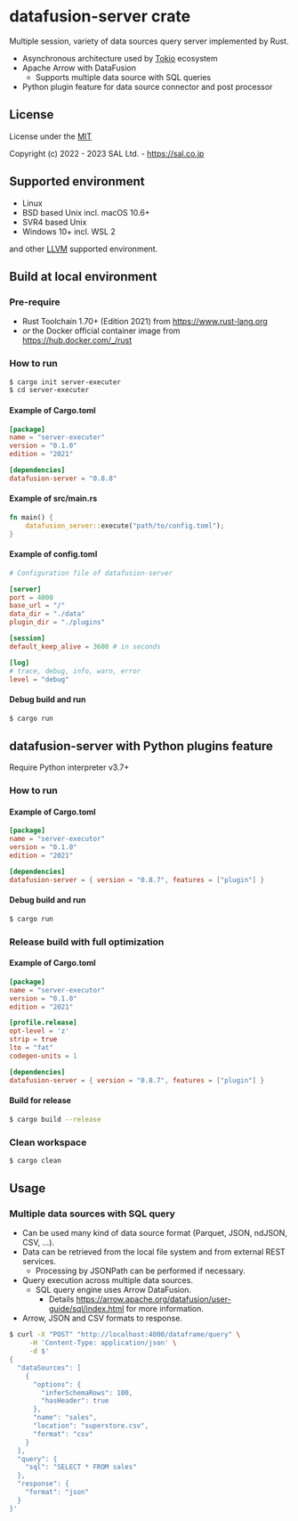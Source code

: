 # datafusion-server crate

Multiple session, variety of data sources query server implemented by Rust.

* Asynchronous architecture used by [Tokio](https://tokio.rs/) ecosystem
* Apache Arrow with DataFusion
  + Supports multiple data source with SQL queries
* Python plugin feature for data source connector and post processor

## License

License under the [MIT](LICENSE)

Copyright (c) 2022 - 2023 SAL Ltd. - https://sal.co.jp

## Supported environment

* Linux
* BSD based Unix incl. macOS 10.6+
* SVR4 based Unix
* Windows 10+ incl. WSL 2

and other [LLVM](https://llvm.org/) supported environment.

## Build at local environment

### Pre-require

* Rust Toolchain 1.70+ (Edition 2021) from https://www.rust-lang.org
* _or_ the Docker official container image from https://hub.docker.com/_/rust

### How to run

```sh
$ cargo init server-executer
$ cd server-executer
```

#### Example of Cargo.toml

```toml
[package]
name = "server-executer"
version = "0.1.0"
edition = "2021"

[dependencies]
datafusion-server = "0.8.8"
```

#### Example of src/main.rs

```rust
fn main() {
    datafusion_server::execute("path/to/config.toml");
}
```

#### Example of config.toml

```toml
# Configuration file of datafusion-server

[server]
port = 4000
base_url = "/"
data_dir = "./data"
plugin_dir = "./plugins"

[session]
default_keep_alive = 3600 # in seconds

[log]
# trace, debug, info, warn, error
level = "debug"
```

#### Debug build and run

```sh
$ cargo run
```

## datafusion-server with Python plugins feature

Require Python interpreter v3.7+

### How to run

#### Example of Cargo.toml

```toml
[package]
name = "server-executor"
version = "0.1.0"
edition = "2021"

[dependencies]
datafusion-server = { version = "0.8.7", features = ["plugin"] }
```

#### Debug build and run

```sh
$ cargo run
```

### Release build with full optimization

#### Example of Cargo.toml

```toml
[package]
name = "server-executor"
version = "0.1.0"
edition = "2021"

[profile.release]
opt-level = 'z'
strip = true
lto = "fat"
codegen-units = 1

[dependencies]
datafusion-server = { version = "0.8.7", features = ["plugin"] }
```

#### Build for release

```sh
$ cargo build --release
```

### Clean workspace

```sh
$ cargo clean
```

## Usage

### Multiple data sources with SQL query

* Can be used many kind of data source format (Parquet, JSON, ndJSON, CSV, ...).
* Data can be retrieved from the local file system and from external REST services.
  + Processing by JSONPath can be performed if necessary.
* Query execution across multiple data sources.
  + SQL query engine uses Arrow DataFusion.
    - Details https://arrow.apache.org/datafusion/user-guide/sql/index.html for more information.
* Arrow, JSON and CSV formats to response.

```sh
$ curl -X "POST" "http://localhost:4000/dataframe/query" \
     -H 'Content-Type: application/json' \
     -d $'
{
  "dataSources": [
    {
      "options": {
        "inferSchemaRows": 100,
        "hasHeader": true
      },
      "name": "sales",
      "location": "superstore.csv",
      "format": "csv"
    }
  ],
  "query": {
    "sql": "SELECT * FROM sales"
  },
  "response": {
    "format": "json"
  }
}'
```

